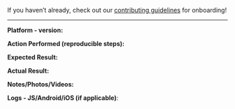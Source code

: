 If you haven’t already, check out our [contributing guidelines](https://github.com/Expensify/ReactNativeChat/blob/master/CONTRIBUTING.md) for onboarding!
___

**Platform - version:**  

**Action Performed (reproducible steps):**

**Expected Result:**

**Actual Result:**

**Notes/Photos/Videos:** 
 
**Logs - JS/Android/iOS (if applicable)**:

